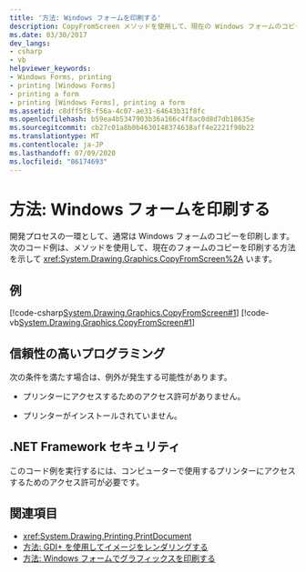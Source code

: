 ```yaml
---
title: '方法: Windows フォームを印刷する'
description: CopyFromScreen メソッドを使用して、現在の Windows フォームのコピーをプログラムで印刷する方法について説明します。
ms.date: 03/30/2017
dev_langs:
- csharp
- vb
helpviewer_keywords:
- Windows Forms, printing
- printing [Windows Forms]
- printing a form
- printing [Windows Forms], printing a form
ms.assetid: c8dff5f8-f56a-4c07-ae31-64643b31f8fc
ms.openlocfilehash: b59ea4b5347903b36a166c4f8ac0d8d7db18635e
ms.sourcegitcommit: cb27c01a8b0b4630148374638aff4e2221f90b22
ms.translationtype: MT
ms.contentlocale: ja-JP
ms.lasthandoff: 07/09/2020
ms.locfileid: "86174693"
---
```

# <a name="how-to-print-a-windows-form"></a>方法: Windows フォームを印刷する
開発プロセスの一環として、通常は Windows フォームのコピーを印刷します。 次のコード例は、メソッドを使用して、現在のフォームのコピーを印刷する方法を示して <xref:System.Drawing.Graphics.CopyFromScreen%2A> います。  
  
## <a name="example"></a>例  
 [!code-csharp[System.Drawing.Graphics.CopyFromScreen#1](~/samples/snippets/csharp/VS_Snippets_Winforms/System.Drawing.Graphics.CopyFromScreen/CS/Form1.cs#1)]
 [!code-vb[System.Drawing.Graphics.CopyFromScreen#1](~/samples/snippets/visualbasic/VS_Snippets_Winforms/System.Drawing.Graphics.CopyFromScreen/VB/Form1.vb#1)]  
  
## <a name="robust-programming"></a>信頼性の高いプログラミング  
 次の条件を満たす場合は、例外が発生する可能性があります。  
  
- プリンターにアクセスするためのアクセス許可がありません。  
  
- プリンターがインストールされていません。  
  
## <a name="net-framework-security"></a>.NET Framework セキュリティ  
 このコード例を実行するには、コンピューターで使用するプリンターにアクセスするためのアクセス許可が必要です。  
  
## <a name="see-also"></a>関連項目

- <xref:System.Drawing.Printing.PrintDocument>
- [方法: GDI+ を使用してイメージをレンダリングする](how-to-render-images-with-gdi.md)
- [方法: Windows フォームでグラフィックスを印刷する](how-to-print-graphics-in-windows-forms.md)
